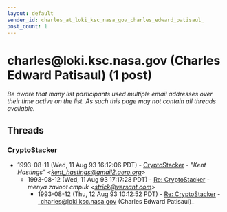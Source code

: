 ```yaml
---
layout: default
sender_id: charles_at_loki_ksc_nasa_gov_charles_edward_patisaul_
post_count: 1
---
```


# charles<span>@</span>loki.ksc.nasa.gov (Charles Edward Patisaul) (1 post)

_Be aware that many list participants used multiple email addresses over their time active on the list. As such this page may not contain all threads available._

## Threads

### CryptoStacker
+ 1993-08-11 (Wed, 11 Aug 93 16:12:06 PDT) - [CryptoStacker](/archive/1993/08/7dbed6c2bad4b564663bc3d5a186fe9b7bb0227fdf35bb7d41e4ce4ce1e5bebe) - _"Kent Hastings" \<kent_hastings@qmail2.aero.org\>_
  + 1993-08-12 (Wed, 11 Aug 93 17:17:28 PDT) - [Re: CryptoStacker](/archive/1993/08/72ef1158a0d30de537cc7608a12d0483abf8d15b9ecf6a533d4cb0dab9b9b1c0) - _menya zavoot cmpuk \<strick@versant.com\>_
    + 1993-08-12 (Thu, 12 Aug 93 10:12:52 PDT) - [Re: CryptoStacker](/archive/1993/08/87889453de551fb867db092908154868ad988f49ca17674978361d03766b3963) - _charles@loki.ksc.nasa.gov (Charles Edward Patisaul)_


